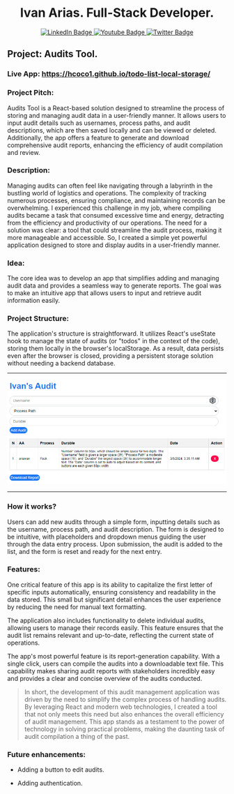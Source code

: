 <div align="center"><h1>Ivan Arias. Full-Stack Developer.</h1></div>

<div id="badges" align="center">
  <a href="https://www.linkedin.com/in/arias-ivan-hcoco1/">
    <img src="https://img.shields.io/badge/LinkedIn-blue?style=for-the-badge&logo=linkedin&logoColor=white" alt="LinkedIn Badge"/>
  </a>
  <a href="https://www.youtube.com/channel/UCban0ilP3jBC9rdmL-fPy_Q">
    <img src="https://img.shields.io/badge/YouTube-red?style=for-the-badge&logo=youtube&logoColor=white" alt="Youtube Badge"/>
  </a>
  <a href="https://twitter.com/hcoco1">
    <img src="https://img.shields.io/badge/Twitter-blue?style=for-the-badge&logo=twitter&logoColor=white" alt="Twitter Badge"/>
  </a>
</div>  


## Project: Audits Tool.

### Live App: https://hcoco1.github.io/todo-list-local-storage/

### Project Pitch:

Audits Tool is a React-based solution designed to streamline the process of storing and managing audit data in a user-friendly manner. It allows users to input audit details such as usernames, process paths, and audit descriptions, which are then saved locally and can be viewed or deleted. Additionally, the app offers a feature to generate and download comprehensive audit reports, enhancing the efficiency of audit compilation and review.

### Description:

Managing audits can often feel like navigating through a labyrinth in the bustling world of logistics and operations. The complexity of tracking numerous processes, ensuring compliance, and maintaining records can be overwhelming. I experienced this challenge in my job, where compiling audits became a task that consumed excessive time and energy, detracting from the efficiency and productivity of our operations. The need for a solution was clear: a tool that could streamline the audit process, making it more manageable and accessible. So, I created a simple yet powerful application designed to store and display audits in a user-friendly manner.

### Idea:

The core idea was to develop an app that simplifies adding and managing audit data and provides a seamless way to generate reports. The goal was to make an intuitive app that allows users to input and retrieve audit information easily.

### Project Structure:

The application's structure is straightforward. It utilizes React's useState hook to manage the state of audits (or "todos" in the context of the code), storing them locally in the browser's localStorage. As a result, data persists even after the browser is closed, providing a persistent storage solution without needing a backend database.

---
![how this app works](https://github.com/hcoco1/todo-list-local-storage/blob/main/audit_tool.png?raw=true) 

---

### How it works?

Users can add new audits through a simple form, inputting details such as the username, process path, and audit description. The form is designed to be intuitive, with placeholders and dropdown menus guiding the user through the data entry process. Upon submission, the audit is added to the list, and the form is reset and ready for the next entry.

### Features:

One critical feature of this app is its ability to capitalize the first letter of specific inputs automatically, ensuring consistency and readability in the data stored. This small but significant detail enhances the user experience by reducing the need for manual text formatting.

The application also includes functionality to delete individual audits, allowing users to manage their records easily. This feature ensures that the audit list remains relevant and up-to-date, reflecting the current state of operations.

The app's most powerful feature is its report-generation capability. With a single click, users can compile the audits into a downloadable text file. This capability makes sharing audit reports with stakeholders incredibly easy and provides a clear and concise overview of the audits conducted.

>In short, the development of this audit management application was driven by the need to simplify the complex process of handling audits. By leveraging React and modern web technologies, I created a tool that not only meets this need but also enhances the overall efficiency of audit management. This app stands as a testament to the power of technology in solving practical problems, making the daunting task of audit compilation a thing of the past.

### Future enhancements:

- Adding a button to edit audits.

- Adding authentication.
